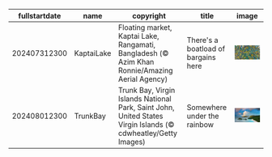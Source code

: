 |fullstartdate|name|copyright|title|image|
|--|--|--|--|--|
202407312300|KaptaiLake|Floating market, Kaptai Lake, Rangamati, Bangladesh (© Azim Khan Ronnie/Amazing Aerial Agency)|There's a boatload of bargains here|![](/en-GB/2024/08/202407312300KaptaiLake.jpg)|
202408012300|TrunkBay|Trunk Bay, Virgin Islands National Park, Saint John, United States Virgin Islands (© cdwheatley/Getty Images)|Somewhere under the rainbow|![](/en-GB/2024/08/202408012300TrunkBay.jpg)|
